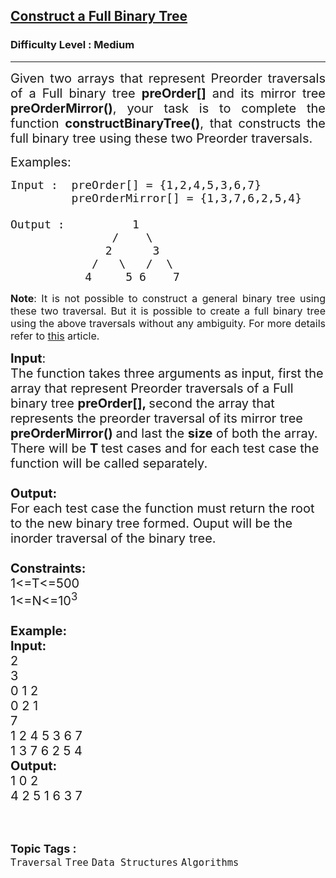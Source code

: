 <h2><a href="https://www.geeksforgeeks.org/problems/construct-a-full-binary-tree/1">Construct a Full Binary Tree</a></h2><h3>Difficulty Level : Medium</h3><hr><div class="problems_problem_content__Xm_eO"><p style="text-align:justify"><span style="font-size:20px">Given two arrays that represent Preorder traversals of a Full binary tree <strong>preOrder[]</strong> and its mirror tree <strong>preOrderMirror()</strong>, your task is to complete the function&nbsp;<strong>constructBinaryTree()</strong>, that&nbsp;constructs the full binary tree using these two Preorder traversals.</span></p>

<p><span style="font-size:20px">Examples:</span></p>

<pre><span style="font-size:18px">Input :  preOrder[] = {1,2,4,5,3,6,7}
         preOrderMirror[] = {1,3,7,6,2,5,4}

Output :          1
               /    \
              2      3
            /   \   /  \
           4     5 6    7</span>
</pre>

<p style="text-align:justify"><span style="font-size:16px"><strong>Note</strong>: It is not possible to construct a general binary tree using these two traversal. But it is possible to create a full binary tree using the above traversals without any ambiguity. For more details refer to&nbsp;<a href="http://www.geeksforgeeks.org/if-you-are-given-two-traversal-sequences-can-you-construct-the-binary-tree/">this</a>&nbsp;article.</span></p>

<p><span style="font-size:20px"><strong>Input</strong>:<br>
The function takes three arguments as input, first the array&nbsp;that represent Preorder traversals of a Full binary tree <strong>preOrder[], </strong>second the array that represents the preorder traversal of<strong>&nbsp;</strong>its mirror tree <strong>preOrderMirror()&nbsp;</strong>and last the <strong>size</strong> of both the array.<br>
There will be <strong>T&nbsp;</strong>test cases and for each test case the function will be called separately.<br>
<br>
<strong>Output:</strong><br>
For each test case the function must return the root to the new binary tree formed. Ouput will be the inorder traversal of the binary tree.<br>
<br>
<strong>Constraints:</strong><br>
1&lt;=T&lt;=500<br>
1&lt;=N&lt;=10<sup>3</sup><br>
<br>
<strong>Example:<br>
Input:</strong><br>
2<br>
3<br>
0 1 2&nbsp;<br>
0 2 1<br>
7<br>
1 2 4 5 3 6 7<br>
1 3 7 6 2 5 4<br>
<strong>Output:</strong><br>
1 0 2&nbsp;<br>
4 2 5 1 6 3 7&nbsp;</span><br>
&nbsp;</p>
</div><br><p><span style=font-size:18px><strong>Topic Tags : </strong><br><code>Traversal</code>&nbsp;<code>Tree</code>&nbsp;<code>Data Structures</code>&nbsp;<code>Algorithms</code>&nbsp;